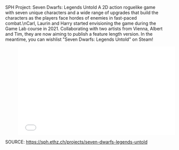 SPH Project: Seven Dwarfs: Legends Untold
A 2D action roguelike game with seven unique characters and a wide range of upgrades that build the characters as the players face hordes of enemies in fast-paced combat.\\nCarl, Laurin and Harry started envisioning the game during the Game Lab course in 2021. Collaborating with two artists from Vienna, Albert and Tim, they are now aiming to publish a feature length version. In the meantime, you can wishlist "Seven Dwarfs: Legends Untold" on Steam!

<figure><iframe frameborder="0" src="//www.youtube.com/embed/x-nhlbHNEhE" style="width:500px;height:281px;"></iframe></figure>


SOURCE: https://sph.ethz.ch/projects/seven-dwarfs-legends-untold